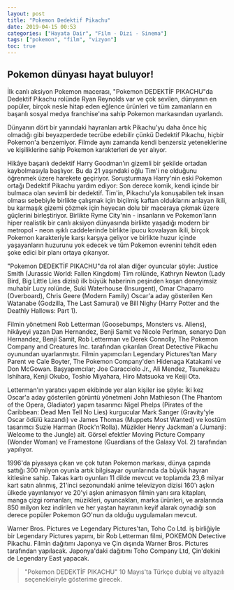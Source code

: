 ```yaml
---
layout: post
title: "Pokemon Dedektif Pikachu"
date: 2019-04-15 00:53
categories: ["Hayata Dair", "Film - Dizi - Sinema"]
tags: ["pokemon", "film", "vizyon"]
toc: true
---
```


## Pokemon dünyası hayat buluyor!

İlk canlı aksiyon Pokemon macerası, "Pokemon DEDEKTİF PIKACHU"da Dedektif Pikachu rolünde Ryan Reynolds var ve çok sevilen, dünyanın en popüler, birçok nesle hitap eden eğlence ürünleri ve tüm zamanların en başarılı sosyal medya franchise'ına sahip Pokemon markasından uyarlandı.

Dünyanın dört bir yanındaki hayranları artık Pikachu'yu daha önce hiç olmadığı gibi beyazperdede tecrübe edebilir çünkü Dedektif Pikachu, hiçbir Pokemon'a benzemiyor. Filmde aynı zamanda kendi benzersiz yeteneklerine ve kişiliklerine sahip Pokemon karakterleri de yer alıyor.

Hikâye başarılı dedektif Harry Goodman'ın gizemli bir şekilde ortadan kaybolmasıyla başlıyor. Bu da 21 yaşındaki oğlu Tim'i ne olduğunu öğrenmek üzere harekete geçiriyor. Soruşturmaya Harry'nin eski Pokemon ortağı Dedektif Pikachu yardım ediyor: Son derece komik, kendi içinde bir bulmaca olan sevimli bir dedektif. Tim'in, Pikachu'yla konuşabilen tek insan olması sebebiyle birlikte çalışmak için biçilmiş kaftan olduklarını anlayan ikili, bu karmaşık gizemi çözmek için heyecan dolu bir maceraya çıkmak üzere güçlerini birleştiriyor. Birlikte Ryme City'nin - insanların ve Pokemon'ların hiper realistik bir canlı aksiyon dünyasında birlikte yaşadığı modern bir metropol - neon ışıklı caddelerinde birlikte ipucu kovalayan ikili, birçok Pokemon karakteriyle karşı karşıya geliyor ve birlikte huzur içinde yaşayanların huzurunu yok edecek ve tüm Pokemon evrenini tehdit eden şoke edici bir planı ortaya çıkarıyor.

"Pokemon DEDEKTİF PIKACHU"da rol alan diğer oyuncular şöyle: Justice Smith (Jurassic World: Fallen Kingdom) Tim rolünde, Kathryn Newton (Lady Bird, Big Little Lies dizisi) ilk büyük haberinin peşinden koşan deneyimsiz muhabir Lucy rolünde, Suki Waterhouse (Insurgent), Omar Chaparro (Overboard), Chris Geere (Modern Family) Oscar'a aday gösterilen Ken Watanabe (Godzilla, The Last Samurai) ve Bill Nighy (Harry Potter and the Deathly Hallows: Part 1).

Filmin yönetmeni Rob Letterman (Goosebumps, Monsters vs. Aliens), hikâyeyi yazan Dan Hernandez, Benji Samit ve Nicole Perlman, senaryo Dan Hernandez, Benji Samit, Rob Letterman ve Derek Connolly, The Pokemon Company and Creatures Inc. tarafından çıkarılan Great Detective Pikachu oyunundan uyarlanmıştır. Filmin yapımcıları Legendary Pictures'tan Mary Parent ve Cale Boyter, The Pokemon Company'den Hidenaga Katakami ve Don McGowan. Başyapımcılar; Joe Caracciolo Jr., Ali Mendez, Tsunekazu Ishihara, Kenji Okubo, Toshio Miyahara, Hiro Matsuoka ve Keiji Ota.

Letterman'ın yaratıcı yapım ekibinde yer alan kişiler ise şöyle: İki kez Oscar'a aday gösterilen görüntü yönetmeni John Mathieson (The Phantom of the Opera, Gladiator) yapım tasarımcı Nigel Phelps (Pirates of the Caribbean: Dead Men Tell No Lies) kurgucular Mark Sanger (Gravity'yle Oscar ödülü kazandı) ve James Thomas (Muppets Most Wanted) ve kostüm tasarımcı Suzie Harman (Rock'n'Rolla). Müzikler Henry Jackman'a (Jumanji: Welcome to the Jungle) ait. Görsel efektler Moving Picture Company (Wonder Woman) ve Framestone (Guardians of the Galaxy Vol. 2) tarafından yapılıyor.

1996'da piyasaya çıkan ve çok tutan Pokemon markası, dünya çapında sattığı 300 milyon oyunla artık bilgisayar oyunlarında da büyük hayran kitlesine sahip. Takas kartı oyunları 11 dilde mevcut ve toplamda 23,6 milyar kart satın alınmış, 21'inci sezonundaki anime televizyon dizisi 160'ı aşkın ülkede yayınlanıyor ve 20'yi aşkın animasyon filmin yanı sıra kitapları, manga çizgi romanları, müzikleri, oyuncakları, marka ürünleri, ve aralarında 850 milyon kez indirilen ve her yaştan hayranın keyif alarak oynadığı son derece popüler Pokemon GO'nun da olduğu uygulamaları mevcut.

Warner Bros. Pictures ve Legendary Pictures'tan, Toho Co Ltd. iş birliğiyle bir Legendary Pictures yapımı, bir Rob Letterman filmi, POKEMON Detective Pikachu. Filmin dağıtımı Japonya ve Çin dışında Warner Bros. Pictures tarafından yapılacak. Japonya'daki dağıtımı Toho Company Ltd, Çin'dekini de Legendary East yapacak.

> "Pokemon DEDEKTİF PIKACHU" 10 Mayıs'ta Türkçe dublaj ve altyazılı seçenekleiryle gösterime girecek.
    